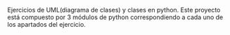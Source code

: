 Ejercicios de UML(diagrama de clases) y clases en python. Este proyecto está compuesto por 3 módulos de python correspondiendo a cada uno de los apartados del ejercicio.